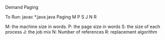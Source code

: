 Demand Paging


To Run:
javac *.java
java Paging M P S J N R


M: the machine size in words.
P: the page size in words
S: the size of each process
J: the job mix
N: Number of references
R: replacement algorithm
